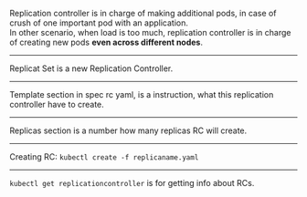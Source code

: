 Replication controller is in charge of making additional pods, in case of crush of one important pod with an application.\
In other scenario, when load is too much, replication controller is in charge of creating new pods **even across different nodes**.

-------
Replicat Set is a new Replication Controller.

-------
Template section in spec rc yaml, is a instruction, what this replication controller have to create.

-----

Replicas section is a number how many replicas RC will create.

--------
Creating RC:
`kubectl create -f replicaname.yaml`

-----
`kubectl get replicationcontroller` is for getting info about RCs.